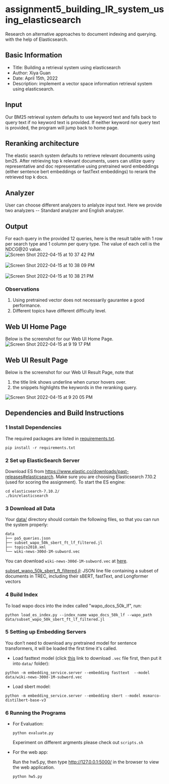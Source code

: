 # assignment5_building_IR_system_using_elasticsearch

Research on alternative approaches to document indexing and querying. with the help of Elasticsearch.


## Basic Information
- Title: Building a retrieval system using elasticsearch
- Author: Xiya Guan
- Date: April 15th, 2022
- Description: implement a vector space information retrieval system using elasticsearch.


## Input
Our BM25 retrieval system defaults to use keyword text and falls back to query text if no keyword text is provided. If neither keyword nor query text is provided, the program will jump back to home page.

## Reranking architecture
The elastic search system defaults to retrieve relevant documents using bm25. After retrieving top k relevant documents, users can utilize query representative and doc representative using pretrained word embeddings (either sentence bert embeddings or fastText embeddings) to rerank the retrieved top k docs.

## Analyzer
User can choose different analyzers to anlalyze input text. Here we provide two analyzers -- Standard analyzer and English analyzer.

## Output

For each query in the provided 12 queries, here is the result table with 1 row per search type and 1 column per query type. The value of each cell is the NDCG@20 value.  \
![Screen Shot 2022-04-15 at 10 37 42 PM](https://user-images.githubusercontent.com/79282489/163658333-19858413-ed87-49e2-a39e-f0cdab1622f1.png) \
\
![Screen Shot 2022-04-15 at 10 38 09 PM](https://user-images.githubusercontent.com/79282489/163658334-62153b24-d3ac-407e-b5a9-8361045473a8.png) \
\
![Screen Shot 2022-04-15 at 10 38 21 PM](https://user-images.githubusercontent.com/79282489/163658335-3c18c080-55c4-44a4-9544-cf2c540a4035.png)

### Observations
1. Using pretrained vector does not necessarily gaurantee a good performance.
2. Different topics have different difficulty level.

## Web UI Home Page

Below is the screenshot for our Web UI Home Page.
![Screen Shot 2022-04-15 at 9 19 17 PM](https://user-images.githubusercontent.com/79282489/163656287-68b065b3-c963-4f6f-ab44-902f8ae698b8.png)


## Web UI Result Page

Below is the screenshot for our Web UI Result Page, note that 

1. the title link shows underline when cursor hovers over.
2. the snippets highlights the keywords in the reranking query.

![Screen Shot 2022-04-15 at 9 20 05 PM](https://user-images.githubusercontent.com/79282489/163656310-a2e7fb42-7e1c-49d3-8fd7-2c629ba957b3.png)




## Dependencies and Build Instructions
### 1 Install Dependencies
The required packages are listed in [requirements.txt](requirements.txt).
```shell script
pip install -r requirements.txt
```
### 2 Set up ElasticSearch Server
Download ES from https://www.elastic.co/downloads/past-releases#elasticsearch. Make sure you are choosing Elasticsearch 7.10.2 (used for scoring the assignment). To start the ES engine:

```shell script
cd elasticsearch-7.10.2/
./bin/elasticsearch
```

### 3 Download all Data

Your [data/](data/) directory should contain the following files, so that you can run the system properly:

```
data
├── pa5_queries.json
├── subset_wapo_50k_sbert_ft_lf_filtered.jl
├── topics2018.xml
└── wiki-news-300d-1M-subword.vec
```

You can download ```wiki-news-300d-1M-subword.vec``` at [here](https://dl.fbaipublicfiles.com/fasttext/vectors-english/wiki-news-300d-1M-subword.vec.zip).

[subset_wapo_50k_sbert_ft_filtered.jl](https://drive.google.com/file/d/1h1LDoLRBgQgUJH5tbWuBlG-dparXy6f-/view?usp=sharing): JSON line file containing a subset of documents in TREC, including their sBERT, fastText, and Longformer vectors

### 4 Build Index

To load wapo docs into the index called "wapo_docs_50k_lf", run:
```shell script
python load_es_index.py --index_name wapo_docs_50k_lf --wapo_path data/subset_wapo_50k_sbert_ft_lf_filtered.jl
```


### 5 Setting up Embedding Servers

You don’t need to download any pretrained model for sentence transformers, it will be loaded the first time it's called.

- Load fasttext model (click [this](https://dl.fbaipublicfiles.com/fasttext/vectors-english/wiki-news-300d-1M-subword.vec.zip) link to download `.vec` file first,  then put it into `data/` folder):

```shell script
python -m embedding_service.server --embedding fasttext  --model data/wiki-news-300d-1M-subword.vec
```

- Load sbert model:

```shell script
python -m embedding_service.server --embedding sbert --model msmarco-distilbert-base-v3
```


### 6 Running the Programs

- For Evaluation: 
    ```shell script
    python evaluate.py 
    ```
    Experiment on different argments please check out ```scripts.sh```

- For the web app:

    Run the hw5.py, then type http://127.0.0.1:5000/ in the browser to view the web application.
    
    ```shell script
    python hw5.py 
    ```

